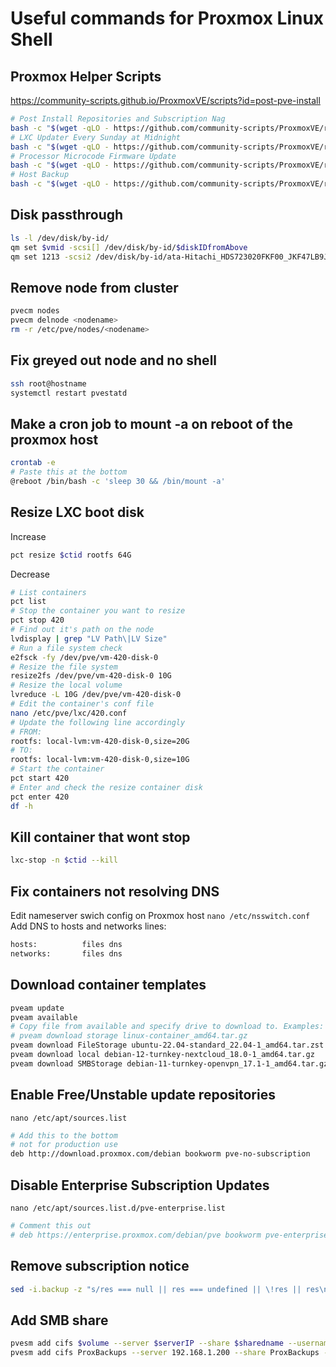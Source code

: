 # Useful commands for Proxmox Linux Shell

## Proxmox Helper Scripts
https://community-scripts.github.io/ProxmoxVE/scripts?id=post-pve-install
```sh
# Post Install Repositories and Subscription Nag
bash -c "$(wget -qLO - https://github.com/community-scripts/ProxmoxVE/raw/main/misc/post-pve-install.sh)"
# LXC Updater Every Sunday at Midnight
bash -c "$(wget -qLO - https://github.com/community-scripts/ProxmoxVE/raw/main/misc/update-lxcs.sh)"
# Processor Microcode Firmware Update
bash -c "$(wget -qLO - https://github.com/community-scripts/ProxmoxVE/raw/main/misc/microcode.sh)"
# Host Backup
bash -c "$(wget -qLO - https://github.com/community-scripts/ProxmoxVE/raw/main/misc/host-backup.sh)"
```

## Disk passthrough
```sh
ls -l /dev/disk/by-id/
qm set $vmid -scsi[] /dev/disk/by-id/$diskIDfromAbove
qm set 1213 -scsi2 /dev/disk/by-id/ata-Hitachi_HDS723020FKF00_JKF47LB9J0U34G
```

## Remove node from cluster
```sh
pvecm nodes
pvecm delnode <nodename>
rm -r /etc/pve/nodes/<nodename>
```

## Fix greyed out node and no shell
```sh
ssh root@hostname
systemctl restart pvestatd
```

## Make a cron job to mount -a on reboot of the proxmox host
```sh
crontab -e
# Paste this at the bottom
@reboot /bin/bash -c 'sleep 30 && /bin/mount -a'
```

## Resize LXC boot disk
Increase
```sh
pct resize $ctid rootfs 64G
```

Decrease
```sh
# List containers
pct list
# Stop the container you want to resize
pct stop 420
# Find out it's path on the node
lvdisplay | grep "LV Path\|LV Size"
# Run a file system check
e2fsck -fy /dev/pve/vm-420-disk-0
# Resize the file system
resize2fs /dev/pve/vm-420-disk-0 10G
# Resize the local volume
lvreduce -L 10G /dev/pve/vm-420-disk-0
# Edit the container's conf file
nano /etc/pve/lxc/420.conf
# Update the following line accordingly
# FROM:
rootfs: local-lvm:vm-420-disk-0,size=20G
# TO:
rootfs: local-lvm:vm-420-disk-0,size=10G
# Start the container
pct start 420
# Enter and check the resize container disk
pct enter 420
df -h
```

## Kill container that wont stop
```sh
lxc-stop -n $ctid --kill
```

## Fix containers not resolving DNS
Edit nameserver swich config on Proxmox host
```nano /etc/nsswitch.conf```
Add DNS to hosts and networks lines:
```sh
hosts:          files dns
networks:       files dns
```

## Download container templates
```sh
pveam update
pveam available
# Copy file from available and specify drive to download to. Examples:
# pveam download storage linux-container_amd64.tar.gz
pveam download FileStorage ubuntu-22.04-standard_22.04-1_amd64.tar.zst
pveam download local debian-12-turnkey-nextcloud_18.0-1_amd64.tar.gz
pveam download SMBStorage debian-11-turnkey-openvpn_17.1-1_amd64.tar.gz
```

## Enable Free/Unstable update repositories
```nano /etc/apt/sources.list```
```sh
# Add this to the bottom
# not for production use 
deb http://download.proxmox.com/debian bookworm pve-no-subscription
```

## Disable Enterprise Subscription Updates
```nano /etc/apt/sources.list.d/pve-enterprise.list```
```sh
# Comment this out
# deb https://enterprise.proxmox.com/debian/pve bookworm pve-enterprise
```

## Remove subscription notice
```sh
sed -i.backup -z "s/res === null || res === undefined || \!res || res\n\t\t\t.data.status.toLowerCase() \!== 'active'/false/g" /usr/share/javascript/proxmox-widget-toolkit/proxmoxlib.js && systemctl restart pveproxy.service
```

## Add SMB share
```sh
pvesm add cifs $volume --server $serverIP --share $sharedname --username $username --password
pvesm add cifs ProxBackups --server 192.168.1.200 --share ProxBackups --username Administrator --password
```
